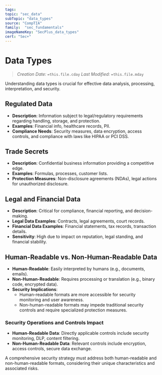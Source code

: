 ```yaml
---
tags:
topic: "sec_data"
subTopic: "data_types"
source: "CompTIA"
family:  "sec_fundamentals"
imageNameKey: "SecPlus_data_types" 
cert: "Sec+"
---
```

# Data Types
> *Creation Date:* `=this.file.cday`
> *Last Modified:* `=this.file.mday`

Understanding data types is crucial for effective data analysis, processing, interpretation, and security.

## Regulated Data
- **Description**: Information subject to legal/regulatory requirements regarding handling, storage, and protection.
- **Examples**: Financial info, healthcare records, PII.
- **Compliance Needs**: Security measures, data encryption, access controls, and compliance with laws like HIPAA or PCI DSS.

## Trade Secrets
- **Description**: Confidential business information providing a competitive edge.
- **Examples**: Formulas, processes, customer lists.
- **Protection Measures**: Non-disclosure agreements (NDAs), legal actions for unauthorized disclosure.

## Legal and Financial Data
- **Description**: Critical for compliance, financial reporting, and decision-making.
- **Legal Data Examples**: Contracts, legal agreements, court records.
- **Financial Data Examples**: Financial statements, tax records, transaction details.
- **Sensitivity**: High due to impact on reputation, legal standing, and financial stability.

## Human-Readable vs. Non-Human-Readable Data
- **Human-Readable**: Easily interpreted by humans (e.g., documents, emails).
- **Non-Human-Readable**: Requires processing or translation (e.g., binary code, encrypted data).
- **Security Implications**:
  - Human-readable formats are more accessible for security monitoring and user awareness.
  - Non-human-readable formats may impede traditional security controls and require specialized protection measures.

### Security Operations and Controls Impact
- **Human-Readable Data**: Directly applicable controls include security monitoring, DLP, content filtering.
- **Non-Human-Readable Data**: Relevant controls include encryption, access controls, secure data exchange.

A comprehensive security strategy must address both human-readable and non-human-readable formats, considering their unique characteristics and associated risks.
